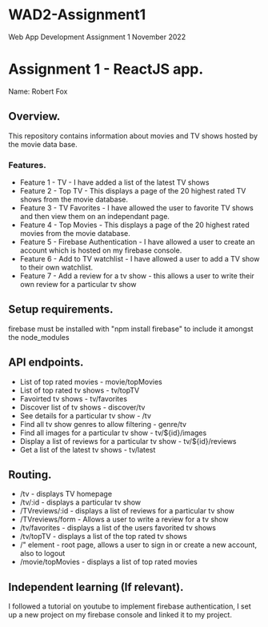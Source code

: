 # WAD2-Assignment1
Web App Development Assignment 1 November 2022

# Assignment 1 - ReactJS app.

Name: Robert Fox

## Overview.

This repository contains information about movies and TV shows hosted by the movie data base.

### Features.

+ Feature 1 - TV - I have added a list of the latest TV shows
+ Feature 2 - Top TV - This displays a page of the 20 highest rated TV shows from the movie database.
+ Feature 3 - TV Favorites - I have allowed the user to favorite TV shows and then view them on an independant page.
+ Feature 4 - Top Movies - This displays a page of the 20 highest rated movies from the movie database.
+ Feature 5 - Firebase Authentication - I have allowed a user to create an account which is hosted on my firebase console.
+ Feature 6 - Add to TV watchlist - I have allowed a user to add a TV show to their own watchlist.
+ Feature 7 - Add a review for a tv show - this allows a user to write their own review for a particular tv show


## Setup requirements.

firebase must be installed with "npm install firebase" to include it amongst the node_modules

## API endpoints.

+ List of top rated movies - movie/topMovies
+ List of top rated tv shows - tv/topTV
+ Favoirted tv shows - tv/favorites
+ Discover list of tv shows - discover/tv
+ See details for a particular tv show - /tv
+ Find all tv show genres to allow filtering - genre/tv
+ Find all images for a particular tv show - tv/${id}/images
+ Display a list of reviews for a particular tv show - tv/${id}/reviews
+ Get a list of the latest tv shows - tv/latest

## Routing.

+ /tv - displays TV homepage
+ /tv/:id - displays a particular tv show
+ /TVreviews/:id - displays a list of reviews for a particular tv show
+ /TVreviews/form - Allows a user to write a review for a tv show
+ /tv/favorites - displays a list of the users favorited tv shows
+ /tv/topTV - displays a list of the top rated tv shows
+ /" element - root page, allows a user to sign in or create a new account, also to logout
+ /movie/topMovies - displays a list of top rated movies

## Independent learning (If relevant).

I followed a tutorial on youtube to implement firebase authentication, I set up a new project on my firebase console and linked it to my project.
